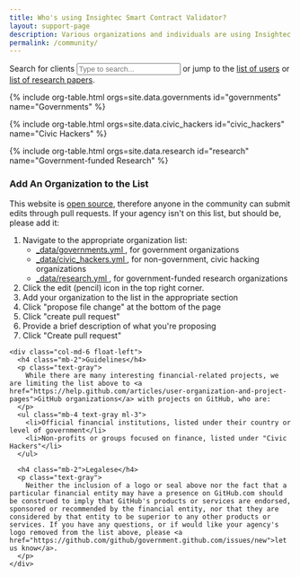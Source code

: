 ```yaml
---
title: Who's using Insightec Smart Contract Validator?
layout: support-page
description: Various organizations and individuals are using Insightec Smart Contract Validator. If you don't see your organization on this list, follow the instructions below to add it!
permalink: /community/
---
```

<div id="to-top" class="text-center border-top border-bottom mb-3 mb-md-5">
  <div class="alt-h3 py-3 py-md-5">
    <label for="filter" class="sr-only">Search for clients</label>
    <input id="filter" type="text" class="" placeholder="Type to search..."> or jump to the <a href="#civic_hackers">list of users</a> or <a href="#research">list of research papers</a>.
  </div>
</div>

{% include org-table.html orgs=site.data.governments id="governments" name="Governments" %}

{% include org-table.html orgs=site.data.civic_hackers id="civic_hackers" name="Civic Hackers" %}

{% include org-table.html orgs=site.data.research id="research" name="Government-funded Research" %}

<div id="add-org" class="border-top pt-4 pt-md-6">
  <div class="clearfix gutter-spacious">
    <div class="col-md-6 float-left mb-4">
      <h3 class="alt-h3 mb-2">Add An Organization to the List</h3>
      <p class="text-gray">This website is <a href="https://github.com/github/government.github.com">open source</a>, therefore anyone in the community can submit edits through pull requests. If your agency isn't on this list, but should be, please add it:</p>
      <ol class="text-gray ml-3">
        <li class="mb-2">Navigate to the appropriate organization list:
          <ul class="ml-3">
            <li>
              <a href="https://github.com/github/government.github.com/blob/gh-pages/_data/governments.yml">
                _data/governments.yml
              </a>, for government organizations
            </li>
            <li>
              <a href="https://github.com/github/government.github.com/blob/gh-pages/_data/civic_hackers.yml">
                _data/civic_hackers.yml
              </a>, for non-government, civic hacking organizations
            </li>
            <li>
              <a href="https://github.com/github/government.github.com/blob/gh-pages/_data/research.yml">
                _data/research.yml
              </a>, for government-funded research organizations
            </li>
          </ul>
        </li>
        <li class="mb-2">Click the edit (pencil) icon in the top right corner.</li>
        <li class="mb-2">Add your organization to the list in the appropriate section</li>
        <li class="mb-2">Click "propose file change" at the bottom of the page</li>
        <li class="mb-2">Click "create pull request"</li>
        <li class="mb-2">Provide a brief description of what you're proposing</li>
        <li class="mb-2">Click "Create pull request"</li>
      </ol>
    </div>

    <div class="col-md-6 float-left">
      <h4 class="mb-2">Guidelines</h4>
      <p class="text-gray">
        While there are many interesting financial-related projects, we are limiting the list above to <a href="https://help.github.com/articles/user-organization-and-project-pages">GitHub organizations</a> with projects on GitHub, who are:
      </p>
      <ul class="mb-4 text-gray ml-3">
        <li>Official financial institutions, listed under their country or level of government</li>
        <li>Non-profits or groups focused on finance, listed under "Civic Hackers"</li>
      </ul>

      <h4 class="mb-2">Legalese</h4>
      <p class="text-gray">
        Neither the inclusion of a logo or seal above nor the fact that a particular financial entity may have a presence on GitHub.com should be construed to imply that GitHub's products or services are endorsed, sponsored or recommended by the financial entity, nor that they are considered by that entity to be superior to any other products or services. If you have any questions, or if would like your agency's logo removed from the list above, please <a href="https://github.com/github/government.github.com/issues/new">let us know</a>.
      </p>
    </div>

  </div>
</div>
